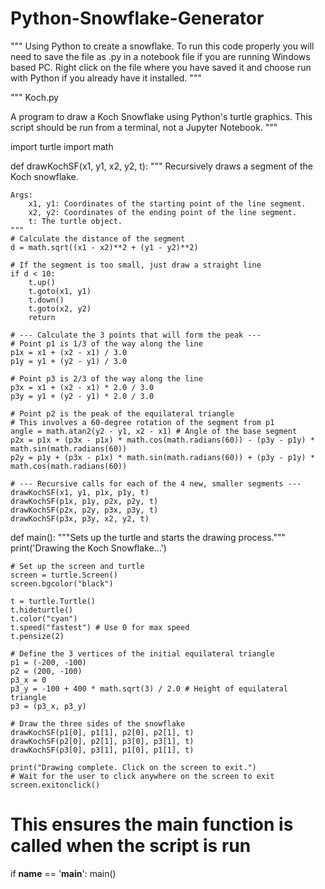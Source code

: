# Python-Snowflake-Generator
"""
Using Python to create a snowflake.
To run this code properly you will need to save the file as .py in a notebook file if you are running Windows based PC.
Right click on the file where you have saved it and choose run with Python if you already have it installed.
"""

"""
Koch.py

A program to draw a Koch Snowflake using Python's turtle graphics.
This script should be run from a terminal, not a Jupyter Notebook.
"""

import turtle
import math

def drawKochSF(x1, y1, x2, y2, t):
    """
    Recursively draws a segment of the Koch snowflake.
    
    Args:
        x1, y1: Coordinates of the starting point of the line segment.
        x2, y2: Coordinates of the ending point of the line segment.
        t: The turtle object.
    """
    # Calculate the distance of the segment
    d = math.sqrt((x1 - x2)**2 + (y1 - y2)**2)
    
    # If the segment is too small, just draw a straight line
    if d < 10:
        t.up()
        t.goto(x1, y1)
        t.down()
        t.goto(x2, y2)
        return

    # --- Calculate the 3 points that will form the peak ---
    # Point p1 is 1/3 of the way along the line
    p1x = x1 + (x2 - x1) / 3.0
    p1y = y1 + (y2 - y1) / 3.0

    # Point p3 is 2/3 of the way along the line
    p3x = x1 + (x2 - x1) * 2.0 / 3.0
    p3y = y1 + (y2 - y1) * 2.0 / 3.0

    # Point p2 is the peak of the equilateral triangle
    # This involves a 60-degree rotation of the segment from p1
    angle = math.atan2(y2 - y1, x2 - x1) # Angle of the base segment
    p2x = p1x + (p3x - p1x) * math.cos(math.radians(60)) - (p3y - p1y) * math.sin(math.radians(60))
    p2y = p1y + (p3x - p1x) * math.sin(math.radians(60)) + (p3y - p1y) * math.cos(math.radians(60))

    # --- Recursive calls for each of the 4 new, smaller segments ---
    drawKochSF(x1, y1, p1x, p1y, t)
    drawKochSF(p1x, p1y, p2x, p2y, t)
    drawKochSF(p2x, p2y, p3x, p3y, t)
    drawKochSF(p3x, p3y, x2, y2, t)

def main():
    """Sets up the turtle and starts the drawing process."""
    print('Drawing the Koch Snowflake...')
    
    # Set up the screen and turtle
    screen = turtle.Screen()
    screen.bgcolor("black")
    
    t = turtle.Turtle()
    t.hideturtle()
    t.color("cyan")
    t.speed("fastest") # Use 0 for max speed
    t.pensize(2)

    # Define the 3 vertices of the initial equilateral triangle
    p1 = (-200, -100)
    p2 = (200, -100)
    p3_x = 0
    p3_y = -100 + 400 * math.sqrt(3) / 2.0 # Height of equilateral triangle
    p3 = (p3_x, p3_y)

    # Draw the three sides of the snowflake
    drawKochSF(p1[0], p1[1], p2[0], p2[1], t)
    drawKochSF(p2[0], p2[1], p3[0], p3[1], t)
    drawKochSF(p3[0], p3[1], p1[0], p1[1], t)

    print("Drawing complete. Click on the screen to exit.")
    # Wait for the user to click anywhere on the screen to exit
    screen.exitonclick()

# This ensures the main function is called when the script is run
if __name__ == '__main__':
    main()

